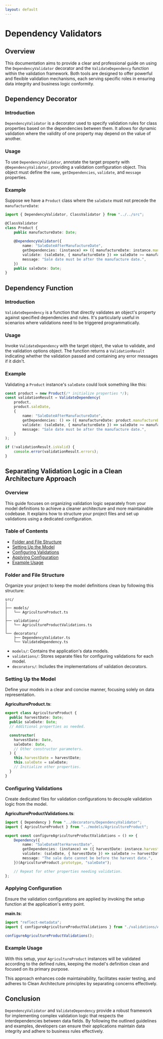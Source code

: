 ```yaml
---
layout: default
---
```


# Dependency Validators

## Overview

This documentation aims to provide a clear and professional guide on using the `DependencyValidator` decorator and the `ValidateDependency` function within the validation framework. Both tools are designed to offer powerful and flexible validation mechanisms, each serving specific roles in ensuring data integrity and business logic conformity.

## Dependency Decorator

### Introduction

`DependencyValidator` is a decorator used to specify validation rules for class properties based on the dependencies between them. It allows for dynamic validation where the validity of one property may depend on the value of another.

### Usage

To use `DependencyValidator`, annotate the target property with `@DependencyValidator`, providing a validation configuration object. This object must define the `name`, `getDependencies`, `validate`, and `message` properties.

### Example

Suppose we have a `Product` class where the `saleDate` must not precede the `manufactureDate`:

```typescript
import { DependencyValidator, ClassValidator } from "../../src";

@ClassValidator
class Product {
    public manufactureDate: Date;
    
    @DependencyValidator({
        name: "SaleDateAfterManufactureDate",
        getDependencies: (instance) => ({ manufactureDate: instance.manufactureDate }),
        validate: (saleDate, { manufactureDate }) => saleDate >= manufactureDate,
        message: "Sale date must be after the manufacture date.",
    })
    public saleDate: Date;
}
```

## Dependency Function

### Introduction

`ValidateDependency` is a function that directly validates an object's property against specified dependencies and rules. It's particularly useful in scenarios where validations need to be triggered programmatically.

### Usage

Invoke `ValidateDependency` with the target object, the value to validate, and the validation options object. The function returns a `ValidationResult` indicating whether the validation passed and containing any error messages if it didn't.

### Example

Validating a `Product` instance's `saleDate` could look something like this:

```typescript
const product = new Product(/* initialize properties */);
const validationResult = ValidateDependency(
    product,
    product.saleDate,
    {
        name: "SaleDateAfterManufactureDate",
        getDependencies: () => ({ manufactureDate: product.manufactureDate }),
        validate: (saleDate, { manufactureDate }) => saleDate >= manufactureDate,
        message: "Sale date must be after the manufacture date.",
    }
);

if (!validationResult.isValid) {
    console.error(validationResult.errors);
}
```

## Separating Validation Logic in a Clean Architecture Approach

### Overview

This guide focuses on organizing validation logic separately from your model definitions to achieve a cleaner architecture and more maintainable codebase. It explains how to structure your project files and set up validations using a dedicated configuration.

### Table of Contents

- [Folder and File Structure](#folder-and-file-structure)
- [Setting Up the Model](#setting-up-the-model)
- [Configuring Validations](#configuring-validations)
- [Applying Configuration](#applying-configuration)
- [Example Usage](#example-usage)

### Folder and File Structure

Organize your project to keep the model definitions clean by following this structure:

```
src/
│
├── models/
│   └── AgricultureProduct.ts
│
├── validations/
│   └── AgricultureProductValidations.ts
│
└── decorators/
    ├── DependencyValidator.ts
    └── ValidateDependency.ts
```

- `models/`: Contains the application's data models.
- `validations/`: Stores separate files for configuring validations for each model.
- `decorators/`: Includes the implementations of validation decorators.

### Setting Up the Model

Define your models in a clear and concise manner, focusing solely on data representation.

**AgricultureProduct.ts**:

```typescript
export class AgricultureProduct {
  public harvestDate: Date;
  public saleDate: Date;
  // Additional properties as needed.

  constructor(
    harvestDate: Date,
    saleDate: Date,
    // Other constructor parameters.
  ) {
    this.harvestDate = harvestDate;
    this.saleDate = saleDate;
    // Initialize other properties.
  }
}
```

### Configuring Validations

Create dedicated files for validation configurations to decouple validation logic from the model.

**AgricultureProductValidations.ts**:

```typescript
import { Dependency } from "../decorators/DependencyValidator";
import { AgricultureProduct } from "../models/AgricultureProduct";

export const configureAgricultureProductValidations = () => {
    Dependency({
        name: "SaleDateAfterHarvestDate",
        getDependencies: (instance) => ({ harvestDate: instance.harvestDate }),
        validate: (saleDate, { harvestDate }) => saleDate >= harvestDate,
        message: "The sale date cannot be before the harvest date.",
    })(AgricultureProduct.prototype, "saleDate");

    // Repeat for other properties needing validation.
};
```

### Applying Configuration

Ensure the validation configurations are applied by invoking the setup function at the application's entry point.

**main.ts**:

```typescript
import "reflect-metadata";
import { configureAgricultureProductValidations } from "./validations/AgricultureProductValidations";

configureAgricultureProductValidations();
```

### Example Usage

With this setup, your `AgricultureProduct` instances will be validated according to the defined rules, keeping the model's definition clean and focused on its primary purpose.

This approach enhances code maintainability, facilitates easier testing, and adheres to Clean Architecture principles by separating concerns effectively.

## Conclusion

`DependencyValidator` and `ValidateDependency` provide a robust framework for implementing complex validation logic that respects the interdependencies between data fields. By following the outlined guidelines and examples, developers can ensure their applications maintain data integrity and adhere to business rules effectively.

